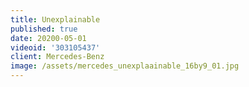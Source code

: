 ```yaml
---
title: Unexplainable
published: true
date: 20200-05-01
videoid: '303105437'
client: Mercedes-Benz
image: /assets/mercedes_unexplaainable_16by9_01.jpg
---
```


